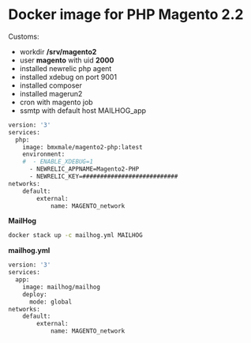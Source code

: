 # Docker image for PHP Magento 2.2

Customs:
- workdir **/srv/magento2**
- user **magento** with uid **2000**
- installed newrelic php agent
- installed xdebug on port 9001
- installed composer
- installed magerun2
- cron with magento job
- ssmtp with default host MAILHOG_app

```bash
version: '3'
services:
  php:
    image: bmxmale/magento2-php:latest
    environment:
    #  - ENABLE_XDEBUG=1
      - NEWRELIC_APPNAME=Magento2-PHP
      - NEWRELIC_KEY=###########################
networks:
    default:
        external:
            name: MAGENTO_network
```
**MailHog**

```bash
docker stack up -c mailhog.yml MAILHOG
```

**mailhog.yml**

```bash
version: '3'
services:
  app:
    image: mailhog/mailhog
    deploy:
      mode: global
networks:
    default:
        external:
            name: MAGENTO_network
```